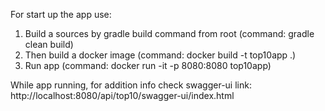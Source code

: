 For start up the app use:

1. Build a sources by gradle build command from root (command: gradle clean build)
2. Then build a docker image (command: docker build -t top10app .)
3. Run app (command: docker run -it -p 8080:8080 top10app)

While app running, for addition info check swagger-ui link:
http://localhost:8080/api/top10/swagger-ui/index.html